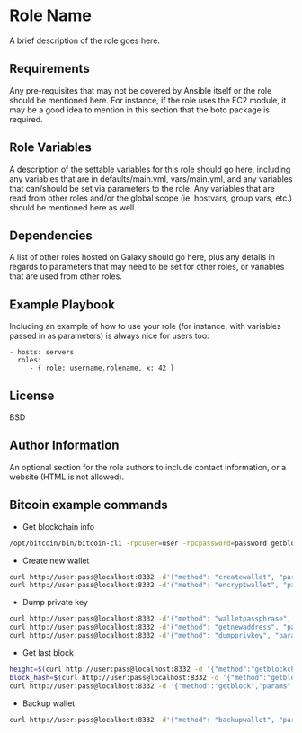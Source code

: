 Role Name
=========

A brief description of the role goes here.

Requirements
------------

Any pre-requisites that may not be covered by Ansible itself or the role should be mentioned here. For instance, if the role uses the EC2 module, it may be a good idea to mention in this section that the boto package is required.

Role Variables
--------------

A description of the settable variables for this role should go here, including any variables that are in defaults/main.yml, vars/main.yml, and any variables that can/should be set via parameters to the role. Any variables that are read from other roles and/or the global scope (ie. hostvars, group vars, etc.) should be mentioned here as well.

Dependencies
------------

A list of other roles hosted on Galaxy should go here, plus any details in regards to parameters that may need to be set for other roles, or variables that are used from other roles.

Example Playbook
----------------

Including an example of how to use your role (for instance, with variables passed in as parameters) is always nice for users too:

    - hosts: servers
      roles:
         - { role: username.rolename, x: 42 }

License
-------

BSD

Author Information
------------------

An optional section for the role authors to include contact information, or a website (HTML is not allowed).

Bitcoin example commands
------------------------

- Get blockchain info
```bash
/opt/bitcoin/bin/bitcoin-cli -rpcuser=user -rpcpassword=password getblockchaininfo
```

- Create new wallet
```bash
curl http://user:pass@localhost:8332 -d'{"method": "createwallet", "params": ["btcnode"]}' -s
curl http://user:pass@localhost:8332 -d'{"method": "encryptwallet", "params": ["p4ssphr4s3"]}' -s
```

- Dump private key
```bash
curl http://user:pass@localhost:8332 -d'{"method": "walletpassphrase", "params": ["p4ssphr4s3",120]}' -s
curl http://user:pass@localhost:8332 -d'{"method": "getnewaddress", "params": ["test"]}' -s
curl http://user:pass@localhost:8332 -d'{"method": "dumpprivkey", "params": ["public_address"]}' -s
```

- Get last block
```bash
height=$(curl http://user:pass@localhost:8332 -d '{"method":"getblockchaininfo"}' -s | jq -r '.result.blocks')
block_hash=$(curl http://user:pass@localhost:8332 -d '{"method":"getblockhash","params":['${height}']}' -s | jq -r '.result')
curl http://user:pass@localhost:8332 -d '{"method":"getblock","params":["'${block_hash}'"]}' -s | jq -r ''
```

- Backup wallet
```bash
curl http://user:pass@localhost:8332 -d'{"method": "backupwallet", "params": ["/tmp/wallet.bck"]}' -s
```
